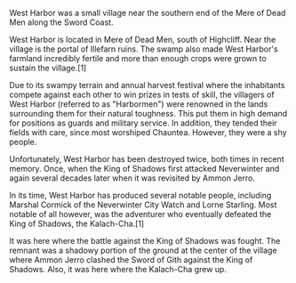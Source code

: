 West Harbor was a small village near the southern end of the Mere of Dead Men along the Sword Coast. 

West Harbor is located in Mere of Dead Men, south of Highcliff. Near the village is the portal of Illefarn ruins. The swamp also made West Harbor's farmland incredibly fertile and more than enough crops were grown to sustain the village.[1]

Due to its swampy terrain and annual harvest festival where the inhabitants compete against each other to win prizes in tests of skill, the villagers of West Harbor (referred to as "Harbormen") were renowned in the lands surrounding them for their natural toughness. This put them in high demand for positions as guards and military service. In addition, they tended their fields with care, since most worshiped Chauntea. However, they were a shy people. 

Unfortunately, West Harbor has been destroyed twice, both times in recent memory. Once, when the King of Shadows first attacked Neverwinter and again several decades later when it was revisited by Ammon Jerro.

In its time, West Harbor has produced several notable people, including Marshal Cormick of the Neverwinter City Watch and Lorne Starling. Most notable of all however, was the adventurer who eventually defeated the King of Shadows, the Kalach-Cha.[1] 

It was here where the battle against the King of Shadows was fought. The remnant was a shadowy portion of the ground at the center of the village where Ammon Jerro clashed the Sword of Gith against the King of Shadows. Also, it was here where the Kalach-Cha grew up.
